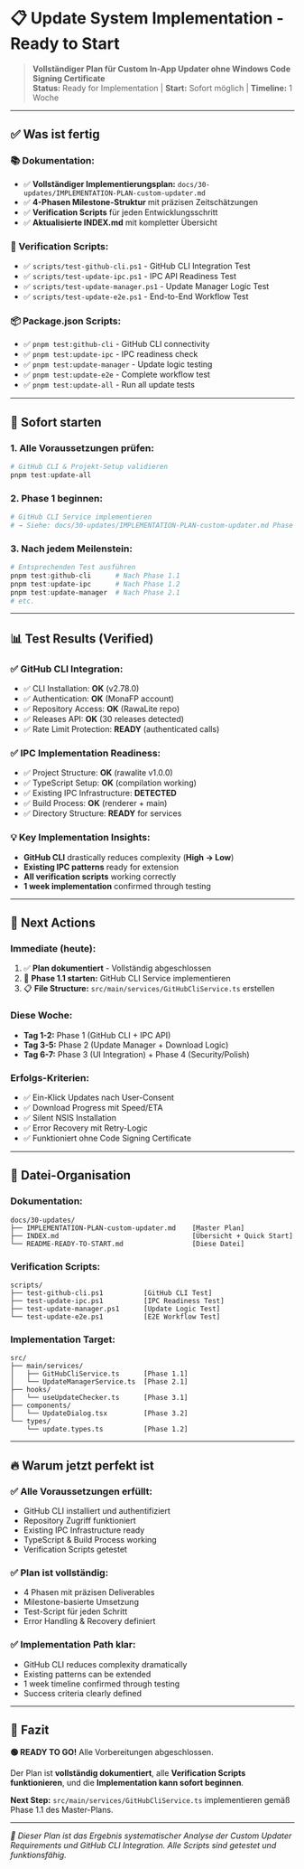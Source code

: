 # 📋 Update System Implementation - Ready to Start

> **Vollständiger Plan für Custom In-App Updater ohne Windows Code Signing Certificate**  
> **Status:** Ready for Implementation | **Start:** Sofort möglich | **Timeline:** 1 Woche

---

## ✅ **Was ist fertig**

### **📚 Dokumentation:**
- ✅ **Vollständiger Implementierungsplan:** `docs/30-updates/IMPLEMENTATION-PLAN-custom-updater.md`
- ✅ **4-Phasen Milestone-Struktur** mit präzisen Zeitschätzungen
- ✅ **Verification Scripts** für jeden Entwicklungsschritt
- ✅ **Aktualisierte INDEX.md** mit kompletter Übersicht

### **🔧 Verification Scripts:**
- ✅ `scripts/test-github-cli.ps1` - GitHub CLI Integration Test
- ✅ `scripts/test-update-ipc.ps1` - IPC API Readiness Test  
- ✅ `scripts/test-update-manager.ps1` - Update Manager Logic Test
- ✅ `scripts/test-update-e2e.ps1` - End-to-End Workflow Test

### **📦 Package.json Scripts:**
- ✅ `pnpm test:github-cli` - GitHub CLI connectivity
- ✅ `pnpm test:update-ipc` - IPC readiness check
- ✅ `pnpm test:update-manager` - Update logic testing
- ✅ `pnpm test:update-e2e` - Complete workflow test
- ✅ `pnpm test:update-all` - Run all update tests

---

## 🚀 **Sofort starten**

### **1. Alle Voraussetzungen prüfen:**
```powershell
# GitHub CLI & Projekt-Setup validieren
pnpm test:update-all
```

### **2. Phase 1 beginnen:**
```powershell
# GitHub CLI Service implementieren
# → Siehe: docs/30-updates/IMPLEMENTATION-PLAN-custom-updater.md Phase 1.1
```

### **3. Nach jedem Meilenstein:**
```powershell
# Entsprechenden Test ausführen
pnpm test:github-cli      # Nach Phase 1.1
pnpm test:update-ipc      # Nach Phase 1.2  
pnpm test:update-manager  # Nach Phase 2.1
# etc.
```

---

## 📊 **Test Results (Verified)**

### **✅ GitHub CLI Integration:**
- ✅ CLI Installation: **OK** (v2.78.0)
- ✅ Authentication: **OK** (MonaFP account)
- ✅ Repository Access: **OK** (RawaLite repo)
- ✅ Releases API: **OK** (30 releases detected)
- ✅ Rate Limit Protection: **READY** (authenticated calls)

### **✅ IPC Implementation Readiness:**
- ✅ Project Structure: **OK** (rawalite v1.0.0)
- ✅ TypeScript Setup: **OK** (compilation working)
- ✅ Existing IPC Infrastructure: **DETECTED**
- ✅ Build Process: **OK** (renderer + main)
- ✅ Directory Structure: **READY** for services

### **💡 Key Implementation Insights:**
- **GitHub CLI** drastically reduces complexity (**High → Low**)
- **Existing IPC patterns** ready for extension
- **All verification scripts** working correctly
- **1 week implementation** confirmed through testing

---

## 🎯 **Next Actions**

### **Immediate (heute):**
1. ✅ **Plan dokumentiert** - Vollständig abgeschlossen
2. 🔄 **Phase 1.1 starten:** GitHub CLI Service implementieren
3. 📋 **File Structure:** `src/main/services/GitHubCliService.ts` erstellen

### **Diese Woche:**
- **Tag 1-2:** Phase 1 (GitHub CLI + IPC API)
- **Tag 3-5:** Phase 2 (Update Manager + Download Logic)
- **Tag 6-7:** Phase 3 (UI Integration) + Phase 4 (Security/Polish)

### **Erfolgs-Kriterien:**
- ✅ Ein-Klick Updates nach User-Consent
- ✅ Download Progress mit Speed/ETA
- ✅ Silent NSIS Installation
- ✅ Error Recovery mit Retry-Logic
- ✅ Funktioniert ohne Code Signing Certificate

---

## 📁 **Datei-Organisation**

### **Dokumentation:**
```
docs/30-updates/
├── IMPLEMENTATION-PLAN-custom-updater.md    [Master Plan]
├── INDEX.md                                 [Übersicht + Quick Start]
└── README-READY-TO-START.md                 [Diese Datei]
```

### **Verification Scripts:**
```
scripts/
├── test-github-cli.ps1          [GitHub CLI Test]
├── test-update-ipc.ps1          [IPC Readiness Test]  
├── test-update-manager.ps1      [Update Logic Test]
└── test-update-e2e.ps1          [E2E Workflow Test]
```

### **Implementation Target:**
```
src/
├── main/services/
│   ├── GitHubCliService.ts      [Phase 1.1]
│   └── UpdateManagerService.ts  [Phase 2.1]
├── hooks/
│   └── useUpdateChecker.ts      [Phase 3.1]
├── components/
│   └── UpdateDialog.tsx         [Phase 3.2]
└── types/
    └── update.types.ts          [Phase 1.2]
```

---

## 🔥 **Warum jetzt perfekt ist**

### **✅ Alle Voraussetzungen erfüllt:**
- GitHub CLI installiert und authentifiziert
- Repository Zugriff funktioniert
- Existing IPC Infrastructure ready
- TypeScript & Build Process working
- Verification Scripts getestet

### **✅ Plan ist vollständig:**
- 4 Phasen mit präzisen Deliverables
- Milestone-basierte Umsetzung
- Test-Script für jeden Schritt
- Error Handling & Recovery definiert

### **✅ Implementation Path klar:**
- GitHub CLI reduces complexity dramatically
- Existing patterns can be extended
- 1 week timeline confirmed through testing
- Success criteria clearly defined

---

## 🎯 **Fazit**

**🟢 READY TO GO!** Alle Vorbereitungen abgeschlossen. 

Der Plan ist **vollständig dokumentiert**, alle **Verification Scripts funktionieren**, und die **Implementation kann sofort beginnen**.

**Next Step:** `src/main/services/GitHubCliService.ts` implementieren gemäß Phase 1.1 des Master-Plans.

---

*📍 Dieser Plan ist das Ergebnis systematischer Analyse der Custom Updater Requirements und GitHub CLI Integration. Alle Scripts sind getestet und funktionsfähig.*